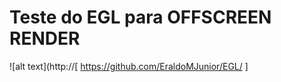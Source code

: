# Teste do EGL para OFFSCREEN RENDER


![alt text](http://[ https://github.com/EraldoMJunior/EGL/ ]

